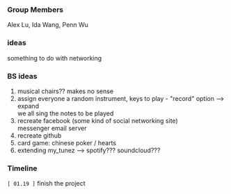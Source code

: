 ### Group Members
Alex Lu, Ida Wang, Penn Wu

### ideas
something to do with networking

### BS ideas
1. musical chairs?? makes no sense
2. assign everyone a random instrument, keys to play - "record" option --> expand  
   we all sing the notes to be played
3. recreate facebook (some kind of social networking site)  
   messenger
   email server
4. recreate github
6. card game: chinese poker / hearts
7. extending my_tunez --> spotify??? soundcloud???

### Timeline
`[ 01.19 ]` finish the project
